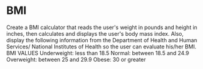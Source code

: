 # BMI
Create a BMI calculator that reads the user's weight in pounds and height in inches,
then calculates and displays the user's body mass index.  Also, display the following
information from the Department of Health and Human Services/ National Institutes of 
Health so the user can evaluate his/her BMI.
BMI VALUES
Underweight:    less than 18.5
Normal:             between 18.5 and 24.9
Overweight:      between 25 and 29.9
Obese:              30 or greater
